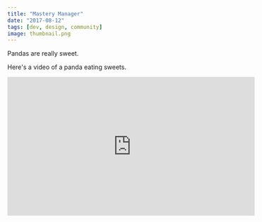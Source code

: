 ```yaml
---
title: "Mastery Manager"
date: "2017-08-12"
tags: [dev, design, community]
image: thumbnail.png
---
```


Pandas are really sweet.

Here's a video of a panda eating sweets.

<iframe width="560" height="315" src="https://www.youtube.com/embed/4n0xNbfJLR8" frameborder="0" allowfullscreen></iframe>
